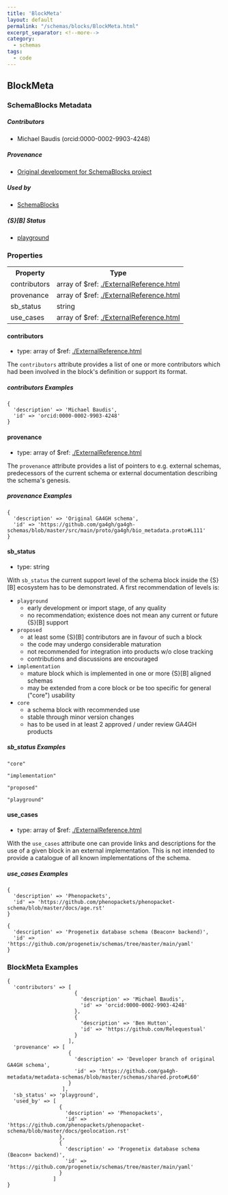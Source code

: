 ```yaml
---
title: 'BlockMeta'
layout: default
permalink: "/schemas/blocks/BlockMeta.html"
excerpt_separator: <!--more-->
category:
  - schemas
tags:
  - code
---
```

## BlockMeta

### SchemaBlocks Metadata

##### Contributors  

* Michael Baudis (orcid:0000-0002-9903-4248)  

##### Provenance  

* [Original development for SchemaBlocks project](https://schemablocks.org)  

##### Used by  

* [SchemaBlocks](https://schemablocks.org)  

##### {S}[B] Status  

* [playground](https://schemablocks.org/about/sb-status-levels.html)  

<!--more-->

### Properties

<table>
  <tr>
    <th>Property</th>
    <th>Type</th>
  </tr>
  <tr>
    <td>contributors</td>
    <td>array of $ref: <a href="./ExternalReference.html" target="_BLANK">./ExternalReference.html</a></td>
  </tr>
  <tr>
    <td>provenance</td>
    <td>array of $ref: <a href="./ExternalReference.html" target="_BLANK">./ExternalReference.html</a></td>
  </tr>
  <tr>
    <td>sb_status</td>
    <td>string</td>
  </tr>
  <tr>
    <td>use_cases</td>
    <td>array of $ref: <a href="./ExternalReference.html" target="_BLANK">./ExternalReference.html</a></td>
  </tr>

</table>

    
#### contributors

* type: array of $ref: [./ExternalReference.html](./ExternalReference.html)

The `contributors` attribute provides a list of one or more contributors
which had been involved in the block's definition or support its format.


##### contributors Examples

```
{
  'description' => 'Michael Baudis',
  'id' => 'orcid:0000-0002-9903-4248'
}
```
    
#### provenance

* type: array of $ref: [./ExternalReference.html](./ExternalReference.html)

The `provenance` attribute provides a list of pointers to e.g. external
schemas, predecessors of the current schema or external documentation
describing the schema's genesis.


##### provenance Examples

```
{
  'description' => 'Original GA4GH schema',
  'id' => 'https://github.com/ga4gh/ga4gh-schemas/blob/master/src/main/proto/ga4gh/bio_metadata.proto#L111'
}
```
    
#### sb_status

* type: string

With `sb_status` the current support level of the schema block inside
the {S}[B] ecosystem has to be demonstrated. A first recommendation of
levels is:

* `playground`
  - early development or import stage, of any quality
  - no recommendation; existence does not mean any current or future
  {S}[B] support
* `proposed`
  - at least some {S}[B] contributors are in favour of such a block
  - the code may undergo considerable maturation
  - not recommended for integration into products w/o close tracking
  - contributions and discussions are encouraged
* `implementation`
  - mature block which is implemented in one or more {S}[B] aligned
  schemas
  - may be extended from a core block or be too specific for general
  ("core") usability
* `core`
  - a schema block with recommended use
  - stable through minor version changes
  - has to be used in at least 2 approved / under review GA4GH products


##### sb_status Examples

```
"core"
```
```
"implementation"
```
```
"proposed"
```
```
"playground"
```
    
#### use_cases

* type: array of $ref: [./ExternalReference.html](./ExternalReference.html)

With the `use_cases` attribute one can provide links and descriptions
for the use of a given block in an external implementation.
This is not intended to provide a catalogue of all known implementations
of the schema.


##### use_cases Examples

```
{
  'description' => 'Phenopackets',
  'id' => 'https://github.com/phenopackets/phenopacket-schema/blob/master/docs/age.rst'
}
```
```
{
  'description' => 'Progenetix database schema (Beacon+ backend)',
  'id' => 'https://github.com/progenetix/schemas/tree/master/main/yaml'
}
```

### BlockMeta Examples  

```
{
  'contributors' => [
                      {
                        'description' => 'Michael Baudis',
                        'id' => 'orcid:0000-0002-9903-4248'
                      },
                      {
                        'description' => 'Ben Hutton',
                        'id' => 'https://github.com/Relequestual'
                      }
                    ],
  'provenance' => [
                    {
                      'description' => 'Developer branch of original GA4GH schema',
                      'id' => 'https://github.com/ga4gh-metadata/metadata-schemas/blob/master/schemas/shared.proto#L60'
                    }
                  ],
  'sb_status' => 'playground',
  'used_by' => [
                 {
                   'description' => 'Phenopackets',
                   'id' => 'https://github.com/phenopackets/phenopacket-schema/blob/master/docs/geolocation.rst'
                 },
                 {
                   'description' => 'Progenetix database schema (Beacon+ backend)',
                   'id' => 'https://github.com/progenetix/schemas/tree/master/main/yaml'
                 }
               ]
}
```

